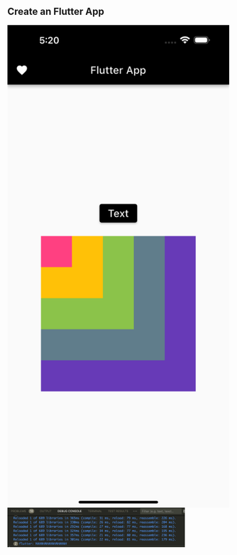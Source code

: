 ## Create an Flutter App

<img align="center" src="./app.png" width="500px" />

<img align="center" src="./console.png" width="400px" />